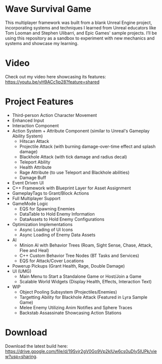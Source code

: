 # Wave Survival Game
This multiplayer framework was built from a blank Unreal Engine project, incorporating systems and techniques I learned from Unreal educators like Tom Looman and Stephen Ulibarri, and Epic Games' sample projects. I’ll be using this repository as a sandbox to experiment with new mechanics and systems and showcase my learning.

# Video
Check out my video here showcasing its features: https://youtu.be/yH9ACc1ip28?feature=shared

# Project Features
* Third-person Action Character Movement
* Enhanced Input
* Interaction Component
* Action System + Attribute Component (similar to Unreal's Gameplay Ability System)
    * Hitscan Attack
    * Projectile Attack (with burning damage-over-time effect and splash damage)
    * Blackhole Attack (with tick damage and radius decal)
    * Teleport Ability
    * Health Attribute
    * Rage Attribute (to use Teleport and Blackhole abilities)
    * Damage Buff
* Event Driven UI
* C++ Framework with Blueprint Layer for Asset Assignment
* GameplayTags to Grant/Block Actions
* Full Multiplayer Support
* GameMode Logic
    * EQS for Spawning Enemies
    * DataTable to Hold Enemy Information
    * DataAssets to Hold Enemy Configurations
* Optimization Implementations
    * Async Loading of UI Icons
    * Async Loading of Enemy Data Assets
* AI
    * Minion AI with Behavior Trees (Roam, Sight Sense, Chase, Attack, Flee and Heal)
    * C++ Custom Behavior Tree Nodes (BT Tasks and Services)
    * EQS for Attack/Cover Locations
* Powerup Pickups (Grant Health, Rage, Double Damage) 
* UI (UMG)
    * Main Menu to Start a Standalone Game or Host/Join a Game
    * Scalable World Widgets (Display Health, Effects, Interaction Text) 
* WIP
    * Object Pooling Subsystem (Projectiles/Enemies)
    * Targetting Ability for Blackhole Attack (Featured in Lyra Sample Game)
    * Melee Enemy Utilizing Anim Notifies and Sphere Traces
    * Backstab Assassinate Showcasing Action Stations
 
# Download
Download the latest build here: https://drive.google.com/file/d/19Svjr2gV0Go9Vp2klUw6cs0uDIy5IUPk/view?usp=sharing.
